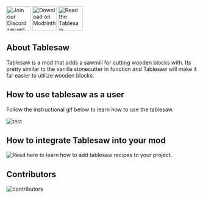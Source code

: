 <a href="https://discord.gg/bWN57F5CCA"><img src="https://cdn.jsdelivr.net/gh/intergrav/devins-badges/assets/cozy/social/discord-plural_vector.svg" alt="Join our Discord server!" height=64></a> <a href="https://modrinth.com/mod/tablesaw"><img src="https://cdn.jsdelivr.net/gh/intergrav/devins-badges/assets/cozy/available/modrinth_vector.svg" alt="Download on Modrinth." height=64></a> <a href="https://github.com/DebuggyTeam/tablesaw/wiki"><img alt="Read the Tablesaw documentation." height=64 src="https://cdn.jsdelivr.net/gh/intergrav/devins-badges/assets/cozy/documentation/generic_vector.svg"></a>



## About Tablesaw
Tablesaw is a mod that adds a sawmill for cutting wooden blocks with. Its pretty similar to the vanilla stonecutter in function and Tablesaw will make it far easier to utilize wooden blocks.

## How to use tablesaw as a user
Follow the instructional gif below to learn how to use the tablesaw.

![test](https://cdn.modrinth.com/data/EPt60DPT/images/fa8e02e8897e1865b7b9b677e7779ae6001a3747.gif)

## How to integrate Tablesaw into your mod
![Read here](https://github.com/DebuggyTeam/tablesaw/wiki/How-to-integrate-Tablesaw-into-your-mod) to learn how to add tablesaw recipes to your project.

## Contributors
![contributors](https://contrib.rocks/image?repo=debuggyteam/tablesaw)
